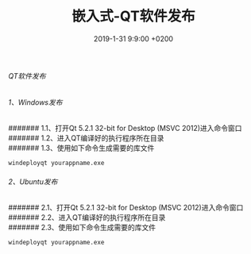﻿---
layout: post
title:  "嵌入式-QT软件发布"
date:   2019-1-31 9:9:00 +0200
categories: 嵌入式
---

###### QT软件发布    
###### 1、Windows发布    
####### 1.1、打开Qt 5.2.1 32-bit for Desktop (MSVC 2012)进入命令窗口  
####### 1.2、进入QT编译好的执行程序所在目录  
####### 1.3、使用如下命令生成需要的库文件  
```
windeployqt yourappname.exe
```
###### 2、Ubuntu发布    
####### 2.1、打开Qt 5.2.1 32-bit for Desktop (MSVC 2012)进入命令窗口  
####### 2.2、进入QT编译好的执行程序所在目录  
####### 2.3、使用如下命令生成需要的库文件  
```
windeployqt yourappname.exe
```
